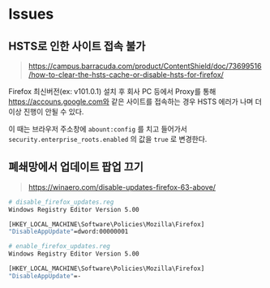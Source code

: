# Issues

## HSTS로 인한 사이트 접속 불가

> https://campus.barracuda.com/product/ContentShield/doc/73699516/how-to-clear-the-hsts-cache-or-disable-hsts-for-firefox/

Firefox 최신버전(ex: v101.0.1) 설치 후 회사 PC 등에서 Proxy를 통해 https://accouns.google.com와 같은 사이트를 접속하는 경우 HSTS 에러가 나며 더 이상 진행이 안될 수 있다.

이 때는 브라우저 주소창에 `abount:config` 를 치고 들어가서 `security.enterprise_roots.enabled` 의 값을 `true` 로 변경한다.



## 폐쇄망에서 업데이트 팝업 끄기

> https://winaero.com/disable-updates-firefox-63-above/

```sh
# disable_firefox_updates.reg
Windows Registry Editor Version 5.00

[HKEY_LOCAL_MACHINE\Software\Policies\Mozilla\Firefox]
"DisableAppUpdate"=dword:00000001

# enable_firefox_updates.reg
Windows Registry Editor Version 5.00

[HKEY_LOCAL_MACHINE\Software\Policies\Mozilla\Firefox]
"DisableAppUpdate"=-
```

